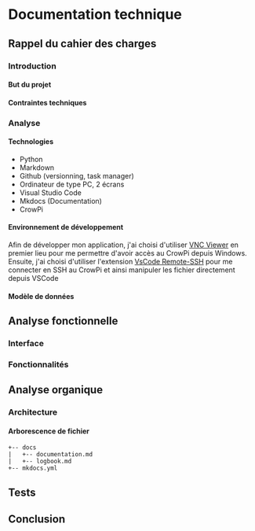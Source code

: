 # Documentation technique

## Rappel du cahier des charges

### Introduction


#### But du projet

#### Contraintes techniques


### Analyse

#### Technologies 
* Python
* Markdown
* Github (versionning, task manager)
* Ordinateur de type PC, 2 écrans
* Visual Studio Code
* Mkdocs (Documentation)
* CrowPi

#### Environnement de développement
Afin de développer mon application, j'ai choisi d'utiliser [VNC Viewer](https://www.realvnc.com/fr/connect/download/viewer/) en premier lieu pour me permettre d'avoir accès au CrowPi depuis Windows. Ensuite, j'ai choisi d'utiliser l'extension [VsCode Remote-SSH](https://code.visualstudio.com/docs/remote/ssh) pour me connecter en SSH au CrowPi et ainsi manipuler les fichier directement depuis VSCode
#### Modèle de données

## Analyse fonctionnelle

### Interface

### Fonctionnalités

## Analyse organique
### Architecture
#### Arborescence de fichier
```
+-- docs
|	+-- documentation.md
|	+-- logbook.md
+-- mkdocs.yml
```

## Tests

## Conclusion